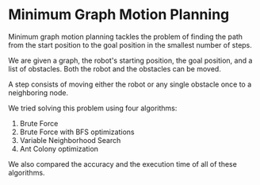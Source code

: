 # Minimum Graph Motion Planning

Minimum graph motion planning tackles the problem of finding the path from the start position to the goal position in the smallest number of steps.

We are given a graph, the robot's starting position, the goal position, and a list of obstacles. Both the robot and the obstacles can be moved.

A step consists of moving either the robot or any single obstacle once to a neighboring node.

We tried solving this problem using four algorithms:
1. Brute Force
2. Brute Force with BFS optimizations
3. Variable Neighborhood Search
4. Ant Colony optimization

We also compared the accuracy and the execution time of all of these algorithms.
